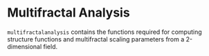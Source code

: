 # Multifractal Analysis

`multifractalanalysis` contains the functions required for computing structure functions and multifractal scaling parameters from a 2-dimensional field.
